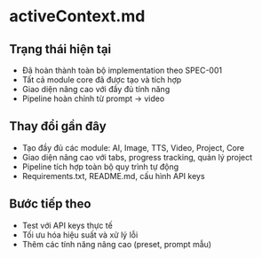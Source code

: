 # activeContext.md

## Trạng thái hiện tại
- Đã hoàn thành toàn bộ implementation theo SPEC-001
- Tất cả module core đã được tạo và tích hợp
- Giao diện nâng cao với đầy đủ tính năng
- Pipeline hoàn chỉnh từ prompt → video

## Thay đổi gần đây
- Tạo đầy đủ các module: AI, Image, TTS, Video, Project, Core
- Giao diện nâng cao với tabs, progress tracking, quản lý project
- Pipeline tích hợp toàn bộ quy trình tự động
- Requirements.txt, README.md, cấu hình API keys

## Bước tiếp theo
- Test với API keys thực tế
- Tối ưu hóa hiệu suất và xử lý lỗi
- Thêm các tính năng nâng cao (preset, prompt mẫu) 